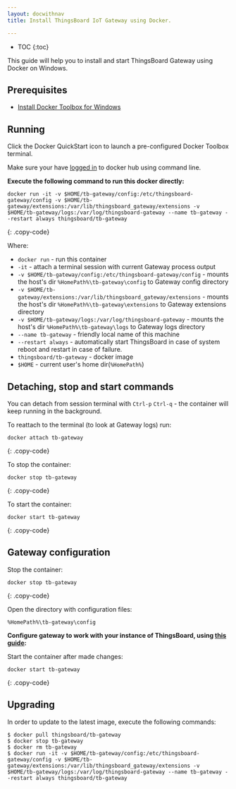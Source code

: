 ```yaml
---
layout: docwithnav
title: Install ThingsBoard IoT Gateway using Docker.

---
```


* TOC
{:toc}

This guide will help you to install and start ThingsBoard Gateway using Docker on Windows.


## Prerequisites

- [Install Docker Toolbox for Windows](https://docs.docker.com/toolbox/toolbox_install_windows/)

## Running

Click the Docker QuickStart icon to launch a pre-configured Docker Toolbox terminal.

Make sure your have [logged in](https://docs.docker.com/engine/reference/commandline/login/) to docker hub using command line.

**Execute the following command to run this docker directly:**

```
docker run -it -v $HOME/tb-gateway/config:/etc/thingsboard-gateway/config -v $HOME/tb-gateway/extensions:/var/lib/thingsboard_gateway/extensions -v $HOME/tb-gateway/logs:/var/log/thingsboard-gateway --name tb-gateway --restart always thingsboard/tb-gateway
```
{: .copy-code}

Where: 
    
- `docker run`              - run this container
- `-it`                     - attach a terminal session with current Gateway process output
- `-v $HOME/tb-gateway/config:/etc/thingsboard-gateway/config`   - mounts the host's dir `%HomePath%\tb-gateway\config` to Gateway config  directory
- `-v $HOME/tb-gateway/extensions:/var/lib/thingsboard_gateway/extensions`   - mounts the host's dir `%HomePath%\tb-gateway\extensions` to Gateway extensions  directory
- `-v $HOME/tb-gateway/logs:/var/log/thingsboard-gateway`   - mounts the host's dir `%HomePath%\tb-gateway\logs` to Gateway logs  directory
- `--name tb-gateway`             - friendly local name of this machine
- `--restart always`        - automatically start ThingsBoard in case of system reboot and restart in case of failure.
- `thingsboard/tb-gateway`          - docker image
- `$HOME`   - current user's home dir(`%HomePath%`)

## Detaching, stop and start commands

You can detach from session terminal with `Ctrl-p` `Ctrl-q` - the container will keep running in the background.

To reattach to the terminal (to look at Gateway logs) run:

```
docker attach tb-gateway
```
{: .copy-code}

To stop the container:

```
docker stop tb-gateway
```
{: .copy-code}

To start the container:

```
docker start tb-gateway
```
{: .copy-code}

## Gateway configuration

Stop the container:

```
docker stop tb-gateway
```
{: .copy-code}

Open the directory with configuration files: 

`%HomePath%\tb-gateway\config`


**Configure gateway to work with your instance of ThingsBoard, using [this guide](/docs/iot-gateway/configuration/):**


Start the container after made changes:

```
docker start tb-gateway
```
{: .copy-code}

## Upgrading

In order to update to the latest image, execute the following commands:

```
$ docker pull thingsboard/tb-gateway
$ docker stop tb-gateway
$ docker rm tb-gateway
$ docker run -it -v $HOME/tb-gateway/config:/etc/thingsboard-gateway/config -v $HOME/tb-gateway/extensions:/var/lib/thingsboard_gateway/extensions -v $HOME/tb-gateway/logs:/var/log/thingsboard-gateway --name tb-gateway --restart always thingsboard/tb-gateway
```